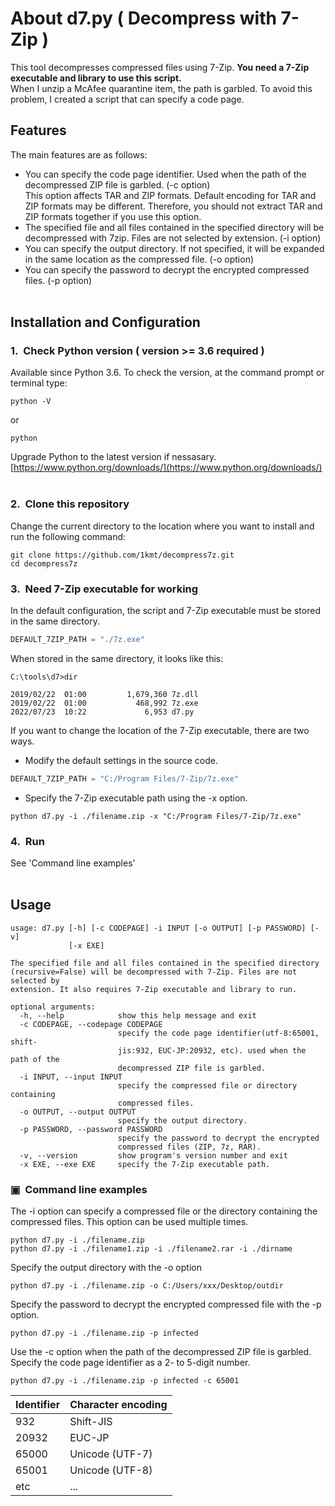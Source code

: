 # About d7&#46;py ( Decompress with 7-Zip )
This tool decompresses compressed files using 7-Zip.
**You need a 7-Zip executable and library to use this script.**  
When I unzip a McAfee quarantine item, the path is garbled. To avoid this problem, I created a script that can specify a code page.
&nbsp;  
## Features 
The main features are as follows:
- You can specify the code page identifier. Used when the path of the decompressed ZIP file is garbled. (-c option)  
This option affects TAR and ZIP formats. Default encoding for TAR and ZIP formats may be different. Therefore, you should not extract TAR and ZIP formats together if you use this option.
- The specified file and all files contained in the specified directory will be decompressed with 7zip. Files are not selected by extension. (-i option)
- You can specify the output directory. If not specified, it will be expanded in the same location as the compressed file. (-o option)
- You can specify the password to decrypt the encrypted compressed files. (-p option)
&nbsp;  
&nbsp;  
## Installation and Configuration
### 1.&nbsp;&nbsp;Check Python version ( version >= 3.6 required )
Available since Python 3.6.
To check the version, at the command prompt or terminal type:
```
python -V
```
or
```
python
```
Upgrade Python to the latest version if nessasary.  
[https://www.python.org/downloads/](https://www.python.org/downloads/)
&nbsp;  
### 2.&nbsp;&nbsp;Clone this repository
Change the current directory to the location where you want to install and run the following command:
```
git clone https://github.com/1kmt/decompress7z.git
cd decompress7z
```
### 3.&nbsp;&nbsp;Need 7-Zip executable for working
In the default configuration, the script and 7-Zip executable must be stored in the same directory.
```python
DEFAULT_7ZIP_PATH = "./7z.exe"
```
When stored in the same directory, it looks like this:
```
C:\tools\d7>dir

2019/02/22  01:00         1,679,360 7z.dll
2019/02/22  01:00           468,992 7z.exe
2022/07/23  10:22             6,953 d7.py
```
If you want to change the location of the 7-Zip executable, there are two ways.
- Modify the default settings in the source code.
```python
DEFAULT_7ZIP_PATH = "C:/Program Files/7-Zip/7z.exe"
```
- Specify the 7-Zip executable path using the -x option.
```
python d7.py -i ./filename.zip -x "C:/Program Files/7-Zip/7z.exe"
```
### 4.&nbsp;&nbsp;Run
See 'Command line examples'
&nbsp;  
&nbsp;  
## Usage
```
usage: d7.py [-h] [-c CODEPAGE] -i INPUT [-o OUTPUT] [-p PASSWORD] [-v]
             [-x EXE]

The specified file and all files contained in the specified directory
(recursive=False) will be decompressed with 7-Zip. Files are not selected by
extension. It also requires 7-Zip executable and library to run.

optional arguments:
  -h, --help            show this help message and exit
  -c CODEPAGE, --codepage CODEPAGE
                        specify the code page identifier(utf-8:65001, shift-
                        jis:932, EUC-JP:20932, etc). used when the path of the
                        decompressed ZIP file is garbled.
  -i INPUT, --input INPUT
                        specify the compressed file or directory containing
                        compressed files.
  -o OUTPUT, --output OUTPUT
                        specify the output directory.
  -p PASSWORD, --password PASSWORD
                        specify the password to decrypt the encrypted
                        compressed files (ZIP, 7z, RAR).
  -v, --version         show program's version number and exit
  -x EXE, --exe EXE     specify the 7-Zip executable path.
```
### &#9635;&nbsp;&nbsp;Command line examples
The -i option can specify a compressed file or the directory containing the compressed files.
This option can be used multiple times.
```
python d7.py -i ./filename.zip
python d7.py -i ./filename1.zip -i ./filename2.rar -i ./dirname
```
Specify the output directory with the -o option
```
python d7.py -i ./filename.zip -o C:/Users/xxx/Desktop/outdir
```
Specify the password to decrypt the encrypted compressed file with the -p option.
```
python d7.py -i ./filename.zip -p infected
```
Use the -c option when the path of the decompressed ZIP file is garbled.
Specify the code page identifier as a 2- to 5-digit number.
```
python d7.py -i ./filename.zip -p infected -c 65001
```
|Identifier|Character encoding|
| :--- | :--- |
|932|Shift-JIS|
|20932|EUC-JP|
|65000|Unicode (UTF-7)|
|65001|Unicode (UTF-8)|
|etc|...|
